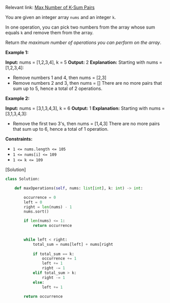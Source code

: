 Relevant link: [Max Number of K-Sum Pairs](https://leetcode.com/problems/max-number-of-k-sum-pairs/)

You are given an integer array `nums` and an integer `k`.

In one operation, you can pick two numbers from the array whose sum equals `k` and remove them from the array.

Return _the maximum number of operations you can perform on the array_.

**Example 1:**

**Input:** nums = [1,2,3,4], k = 5
**Output:** 2
**Explanation:** Starting with nums = [1,2,3,4]:
- Remove numbers 1 and 4, then nums = [2,3]
- Remove numbers 2 and 3, then nums = []
There are no more pairs that sum up to 5, hence a total of 2 operations.

**Example 2:**

**Input:** nums = [3,1,3,4,3], k = 6
**Output:** 1
**Explanation:** Starting with nums = [3,1,3,4,3]:
- Remove the first two 3's, then nums = [1,4,3]
There are no more pairs that sum up to 6, hence a total of 1 operation.

**Constraints:**

- `1 <= nums.length <= 105`
- `1 <= nums[i] <= 109`
- `1 <= k <= 109`


[Solution]
```python
class Solution:

    def maxOperations(self, nums: list[int], k: int) -> int:

        occurrence = 0
        left = 0
        right = len(nums) - 1
        nums.sort()

        if len(nums) <= 1:
            return occurrence

  
        while left < right:
            total_sum = nums[left] + nums[right
            
            if total_sum == k:
                occurrence += 1
                left += 1
                right -= 1
            elif total_sum > k:
                right -= 1
            else:
                left += 1

        return occurrence
        
```
